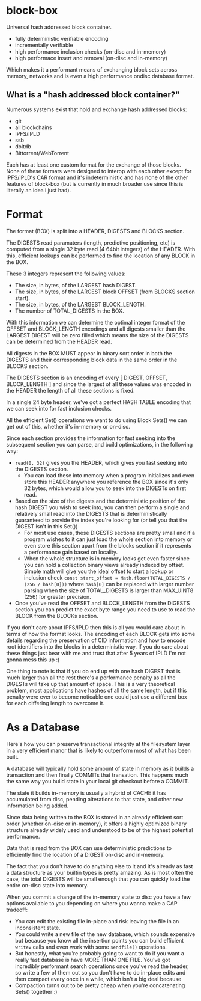 # block-box

Universal hash addressed block container.
* fully deterministic verifiable encoding
* incrementally verifiable
* high performance inclusion checks (on-disc and in-memory)
* high performace insert and removal (on-disc and in-memory)

Which makes it a performant means of exchanging block sets
across memory, networks and is even a high performance
ondisc database format.

## What is a "hash addressed block container?"

Numerous systems exist that hold and exchange hash addressed blocks:
* git
* all blockchains
* IPFS/IPLD
* ssb
* doltdb
* Bittorrent/WebTorrent

Each has at least one custom format for the exchange of those blocks.
None of these formats were designed to interop with each other except
for IPFS/IPLD's CAR format and it's indeterministic and has none of
the other features of block-box (but is currently in much broader use
since this is literally an idea i just had).

# Format

The format (BOX) is split into a HEADER, DIGESTS and BLOCKS section.

The DIGESTS read paramaters (length, predictive positioning, etc) 
is computed from a single 32 byte read (4 64bit integers) of the HEADER.
With this, efficient lookups can be performed to find the location of any
BLOCK in the BOX.

These 3 integers represent the following values:
* The size, in bytes, of the LARGEST hash DIGEST.
* The size, in bytes, of the LARGEST block OFFSET (from BLOCKS section start).
* The size, in bytes, of the LARGEST BLOCK_LENGTH.
* The number of TOTAL_DIGESTS in the BOX.

With this information we can determine the optimal integer format
of the OFFSET and BLOCK_LENGTH encodings and all digests
smaller than the LARGEST DIGEST will be
zero filled which means the size of the DIGESTS can be determined
from the HEADER read.

All digests in the BOX MUST appear in binary sort order
in both the DIGESTS and their corresponding block data
in the same order in the BLOCKS section.

The DIGESTS section is an encoding of every
[ DIGEST, OFFSET, BLOCK_LENGTH ] and since the
largest of all these values was encoded in the HEADER
the length of all these sections is fixed.

In a single 24 byte header, we've got a perfect HASH
TABLE encoding that we can seek into for fast inclusion
checks.

All the efficient Set() operations we want to do using 
Block Sets() we can get out of this, whether
it's in-memory or on-disc.

Since each section provides the information for fast seeking
into the subsequent section you can parse, and build optimizations,
in the following way:
* `read(0, 32)` gives you the HEADER, which gives you fast seeking
into the DIGESTS section.
  * You can load these into memory when a program initializes and even
    store this HEADER anywhere you reference the BOX since it's only 32
    bytes, which would allow you to seek into the DIGESTs on first read.
* Based on the size of the digests and the deterministic position of the hash
  DIGEST you wish to seek into, you can then perform a single and relatively small read into the
  DIGESTS that is deterministically guaranteed to provide the index
  you're looking for (or tell you that the DIGEST isn't in this Set())
  * For most use cases, these DIGESTS sections are pretty small and
    if a program wishes to it can just load the whole section into memory
    or even store this section apart from the blocks section if it
    represents a performance gain based on locality.
  * When the whole structure is in memory looks get even faster since you
    can hold a collection binary views already indexed by offset. Simple
    math will give you the ideal offset to start a lookup or inclusion check
    `const start_offset = Math.floor(TOTAL_DIGESTS / (256 / hash[0]))` where
    `hash[0]` can be replaced with larger number parsing when the size of TOTAL_DIGESTS
    is larger than MAX_UINT8 (256) for greater precision.
* Once you've read the OFFSET and BLOCK_LENGTH from the DIGESTS section
  you can predict the exact byte range you need to use to read the BLOCK
  from the BLOCKs section.

If you don't care about IPFS/IPLD then this is all you would
care about in terms of how the format looks. The encoding
of each BLOCK gets into some details regarding the preservation
of CID information and how to encode root identifiers into the
blocks in a deterministic way. If you do care about these things
just bear with me and trust that after 5 years of IPLD I'm
not gonna mess this up :)

One thing to note is that if you do end up with one hash DIGEST
that is much larger than all the rest there's a performance
penalty as all the DIGESTs will take up that amount of space.
This is a very theoretical problem, most applications have
hashes of all the same length, but if this penalty were ever
to become noticable one could just use a different box for
each differing length to overcome it.

# As a Database

Here's how you can preserve transactional integrity at the filesystem
layer in a very efficient manor that is likely to outperform most
of what has been built.

A database will typically hold some amount of state in memory as
it builds a transaction and then finally COMMITs that transation.
This happens much the same way you build state in your local git
checkout before a COMMIT.

The state it builds in-memory is usually a hybrid of CACHE it has
accumulated from disc, pending alterations to that state, and
other new information being added.

Since data being written to the BOX is stored in an already
efficient sort order (whether on-disc or in-memory), 
it offers a highly optimized binary structure already widely
used and understood to be of the highest potential performance.

Data that is read from the BOX can use deterministic
predictions to efficiently find the location of a DIGEST on-disc and in-memory. 

The fact that you don't have to
do anything else to it and it's already as fast a data structure
as your builtin types is pretty amazing. As is most often the case,
the total DIGESTS will be small enough that you can quickly load the
entire on-disc state into memory.

When you commit a change of the in-memory state to disc you have a few options available
to you depending on where you wanna make a CAP tradeoff:
* You can edit the existing file in-place and risk leaving the file
  in an inconsistent state.
* You could write a new file of the new database, which sounds expensive
  but because you know all the insertion points you can build efficient
  `writev` calls and even work with some `sendfile()` operations.
* But honestly, what you're probably going to want to do if you want a really
  fast database is have MORE THAN ONE FILE. You've got incredibly performant
  search operations once you've read the header, so write a few of them
  out so you don't have to do in-place edits and then compact every once
  in a while, which isn't a big deal because
* Compaction turns out to be pretty cheap when you're concatenating Sets()
   together :) 
